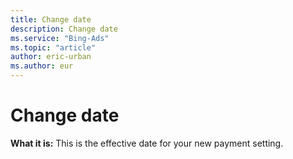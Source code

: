 ```yaml
---
title: Change date
description: Change date
ms.service: "Bing-Ads"
ms.topic: "article"
author: eric-urban
ms.author: eur
---
```


# Change date

**What it is:** This is the effective date for your new payment setting.


